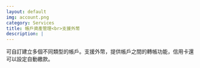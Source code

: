 ```yaml
---
layout: default
img: account.png
category: Services
title: 帳戶資產管理<br>支援外幣
description: |
---
```

可自訂建立多個不同類型的帳戶。支援外幣，提供帳戶之間的轉帳功能，信用卡還可以設定自動繳款。